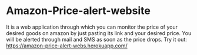 # Amazon-Price-alert-website
It is a web application through which you can monitor the price of your desired goods on amazon by just pasting its link and your desired price.
You will be alerted through mail and SMS as soon as the price drops.
Try it out: https://amazon-price-alert-webs.herokuapp.com/
